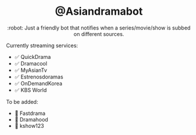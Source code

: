 <h1 align="center">@Asiandramabot</h1>

<p align="center">
:robot: Just a friendly bot that notifies when a series/movie/show is subbed on different sources.
</p>

Currently streaming services:
- :white_check_mark: QuickDrama
- :white_check_mark: Dramacool
- :white_check_mark: MyAsianTv
- :white_check_mark: Estrenosdoramas
- :white_check_mark: OnDemandKorea
- :white_check_mark: KBS World

To be added:
- :black_square_button: Fastdrama 
- :black_square_button: Dramahood
- :black_square_button: kshow123
